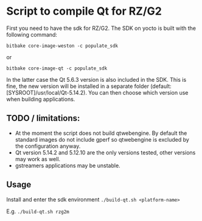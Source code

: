 # Script to compile Qt for RZ/G2

First you need to have the sdk for RZ/G2. 
The SDK on yocto is built with the following command: 

`bitbake core-image-weston -c populate_sdk` 

or 

`bitbake core-image-qt -c populate_sdk`

In the latter case the Qt 5.6.3 version is also included in the SDK. This is fine, the new version will be installed in a separate folder (default: [SYSROOT]/usr/local/Qt-5.14.2). You can then choose which version use when building applications.

## TODO / limitations:

- At the moment the script does not build qtwebengine. By default the standard images do not include gperf so qtwebengine is excluded by the configuration anyway.
- Qt version 5.14.2 and 5.12.10 are the only versions tested, other versions may work as well.
- gstreamers applications may be unstable.

## Usage

Install and enter the sdk environment
`./build-qt.sh <platform-name>`

E.g.
`./build-qt.sh rzg2m` 


